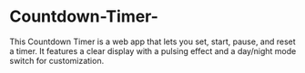 # Countdown-Timer-
This Countdown Timer is a web app that lets you set, start, pause, and reset a timer. It features a clear display with a pulsing effect and a day/night mode switch for customization.

